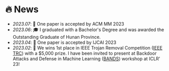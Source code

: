 # 🔥 News
- *2023.07*: 🎉 One paper is accepted by ACM MM 2023
- *2023.06*: 🎓 I graduated with a Bachelor's Degree and was awarded the Outstanding Graduate of Hunan Province.
- *2023.04*: 🎉 One paper is accepted by IJCAI 2023
- *2023.02*: 🎉 We wins 1st place in IEEE Trojan Removal Competition ([IEEE TRC](https://www.trojan-removal.com/)) with a $5,000 prize. I have been invited to present at Backdoor Attacks and Defense in Machine Learning ([BANDS](https://iclr23-bands.github.io/)) workshop at ICLR’ 23!
